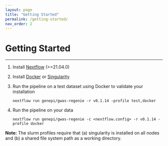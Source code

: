 ```yaml
---
layout: page
title: "Getting Started"
permalink: /getting-started/
nav_order: 2
---
```


# Getting Started

----

1. Install [Nextflow](https://www.nextflow.io/docs/latest/getstarted.html#installation) (>=21.04.0)

2. Install [Docker](https://docs.docker.com/get-docker/) or [Singularity](https://sylabs.io/)

3. Run the pipeline on a test dataset using Docker to validate your installation

    ```
    nextflow run genepi/gwas-regenie -r v0.1.14 -profile test,docker
    ```

4. Run the pipeline on your data

    ```
    nextflow run genepi/gwas-regenie -c <nextflow.config> -r v0.1.14 -profile docker
    ```

**Note:** The slurm profiles require that (a) singularity is installed on all nodes and (b) a shared file system path as a working directory.
